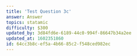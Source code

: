 ```yaml
---
title: 'Test Question 3c'
answer: Answer
topics: statamic
difficulty: $300
updated_by: 3d84fd6e-6189-44c0-994f-86647b34a2ee
updated_at: 1602351860
id: 64cc3b8c-ef5a-4b66-85c2-f548ced982ec
---
```

